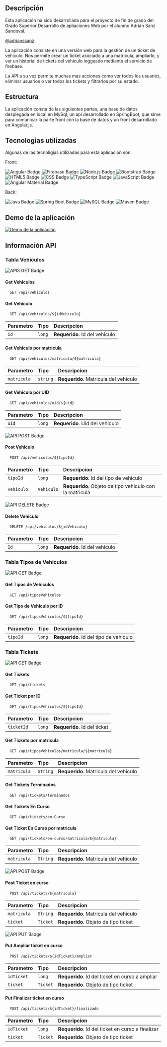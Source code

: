 
## Descripción

Esta aplicación ha sido desarrollada para el proyecto de fin de grado del Grado Superior Desarrollo de apliaciones Web por el alumno Adrián Sanz Sandoval.

[@adrianssanz](https://www.github.com/adrianssanz)

La aplicación consiste en una versión web para la gestión de un ticket de vehiculo. Nos permite crear un ticket asociado a una matricula, ampliarlo, y ver un historial de tickets del vehiculo loggeado mediante el servicio de firebase.

La API a su vez permite muchas mas acciones como ver todos los usuarios, eliminar usuarios o ver todos los tickets y filtrarlos por su estado.

## Estructura

La aplicación consta de las siguientes partes, una base de datos desplegada en local en MySql, un api desarrollado en SpringBoot, que sirve para comunicar la parte front con la base de datos y un front desarrollado en Angular.js.

## Tecnologias utilizadas

Algunas de las tecnoligias utilizadas para esta aplicación son:

Front:

![Angular Badge](https://img.shields.io/badge/Angular-DD0031?style=for-the-badge&logo=angular&logoColor=white) ![Firebase Badge](https://img.shields.io/badge/firebase-ffca28?style=for-the-badge&logo=firebase&logoColor=black) ![Node.js Badge](https://img.shields.io/badge/Node%20js-339933?style=for-the-badge&logo=nodedotjs&logoColor=white) ![Bootstrap Badge](https://img.shields.io/badge/Bootstrap-563D7C?style=for-the-badge&logo=bootstrap&logoColor=white) ![HTML5 Badge](https://img.shields.io/badge/HTML5-E34F26?style=for-the-badge&logo=html5&logoColor=white) ![CSS Badge](https://img.shields.io/badge/CSS-1572B6?style=for-the-badge&logo=css3&logoColor=white) ![TypeScript Badge](https://img.shields.io/badge/TypeScript-007ACC?style=for-the-badge&logo=typescript&logoColor=white) ![JavaScript Badge](https://img.shields.io/badge/JavaScript-323330?style=for-the-badge&logo=javascript&logoColor=F7DF1E) ![Angular Material Badge](https://img.shields.io/badge/Angular_Material-1976D2?style=for-the-badge&logo=angular&logoColor=white)

Back: 

![Java Badge](https://img.shields.io/badge/Java-007396?style=for-the-badge&logo=java&logoColor=white) ![Spring Boot Badge](https://img.shields.io/badge/Spring_Boot-6DB33F?style=for-the-badge&logo=spring&logoColor=white) ![MySQL Badge](https://img.shields.io/badge/MySQL-4479A1?style=for-the-badge&logo=mysql&logoColor=white) ![Maven Badge](https://img.shields.io/badge/Maven-C71A36?style=for-the-badge&logo=apache-maven&logoColor=white)


## Demo de la aplicación

[![Demo de la aplicación](https://img.youtube.com/vi/VR-zBJn479g/0.jpg)](https://www.youtube.com/watch?v=VR-zBJn479g)


## Información API

### Tabla Vehiculos

![APIS GET Badge](https://img.shields.io/badge/API-GET-brightgreen?style=for-the-badge)

#### Get Vehiculos

```http
  GET /api/vehiculos
```

#### Get Vehiculo

```http
  GET /api/vehiculos/${idVehiculo}
```

| Parametro | Tipo     | Descripcion                       |
| :-------- | :------- | :-------------------------------- |
| `id`      | `long` | **Requerido**. Id del vehiculo |

#### Get Vehiculo por matricula

```http
  GET /api/vehiculos/matricula/${matricula}
```

| Parametro | Tipo     | Descripcion                       |
| :-------- | :------- | :-------------------------------- |
| `matricula`      | `string` | **Requerido**. Matricula del vehiculo |

#### Get Vehiculo por UID

```http
  GET /api/vehiculos/uid/${uid}
```

| Parametro | Tipo     | Descripcion                       |
| :-------- | :------- | :-------------------------------- |
| `uid`      | `long` | **Requerido**. Uid del vehiculo |

![API POST Badge](https://img.shields.io/badge/API-POST-yellow?style=for-the-badge)

#### Post Vehiculo

```http
  POST /api/vehiculos/${tipoId}
```

| Parametro | Tipo     | Descripcion                       |
| :-------- | :------- | :-------------------------------- |
| `tipoId`      | `long` | **Requerido**. Id del tipo de vehiculo |
| `vehiculo`      | `Vehiculo` | **Requerido**. Objeto de tipo vehiculo con la matricula |

![API DELETE Badge](https://img.shields.io/badge/API-DELETE-red?style=for-the-badge)

#### Delete Vehiculo

```http
  DELETE /api/vehiculos/${idVehiculo}
```

| Parametro | Tipo     | Descripcion                       |
| :-------- | :------- | :-------------------------------- |
| `Id`      | `long` | **Requerido**. Id del vehiculo |

### Tabla Tipos de Vehiculos

![API GET Badge](https://img.shields.io/badge/API-GET-brightgreen?style=for-the-badge)

#### Get Tipos de Vehiculos

```http
  GET /api/tiposVehiculos
```

#### Get Tipo de Vehiculo por ID

```http
  GET /api/tiposVehiculos/${tipoId}
```

| Parametro | Tipo     | Descripcion                       |
| :-------- | :------- | :-------------------------------- |
| `tipoId`      | `long` | **Requerido**. Id del tipo de vehiculo |

### Tabla Tickets

![API GET Badge](https://img.shields.io/badge/API-GET-brightgreen?style=for-the-badge)

#### Get Tickets

```http
  GET /api/tickets
```

#### Get Ticket por ID

```http
  GET /api/tiposVehiculos/${tipoId}
```

| Parametro | Tipo     | Descripcion                       |
| :-------- | :------- | :-------------------------------- |
| `ticketId`      | `long` | **Requerido**. Id del ticket |

#### Get Tickets por matricula

```http
  GET /api/tiposVehiculos/matricula/${matricula}
```

| Parametro | Tipo     | Descripcion                       |
| :-------- | :------- | :-------------------------------- |
| `matricula`      | `String` | **Requerido**. Matricula del vehiculo |

#### Get Tickets Terminados

```http
  GET /api/tickets/terminados
```

#### Get Tickets En Curso

```http
  GET /api/tickets/en-Curso
```

#### Get Ticket En Curso por matricula

```http
  GET /api/tickets/en-curso/matricula/${matricula}
```

| Parametro | Tipo     | Descripcion                       |
| :-------- | :------- | :-------------------------------- |
| `matricula`      | `String` | **Requerido**. Matricula del vehiculo |

![API POST Badge](https://img.shields.io/badge/API-POST-yellow?style=for-the-badge)

#### Post Ticket en curso

```http
  POST /api/tickets/${matricula}
```

| Parametro | Tipo     | Descripcion                       |
| :-------- | :------- | :-------------------------------- |
| `matricula`      | `String` | **Requerido**. Matricula del vehiculo |
| `ticket`      | `Ticket` | **Requerido**. Objeto de tipo ticket |

![API PUT Badge](https://img.shields.io/badge/API-PUT-orange?style=for-the-badge)

#### Put Ampliar ticket en curso

```http
  POST /api/tickets/${idTicket}/ampliar
```

| Parametro | Tipo     | Descripcion                       |
| :-------- | :------- | :-------------------------------- |
| `idTicket`      | `long` | **Requerido**. Id del ticket en curso a ampliar |
| `ticket`      | `Ticket` | **Requerido**. Objeto de tipo ticket |

#### Put Finalizar ticket en curso

```http
  POST /api/tickets/${idTicket}/finalizado
```

| Parametro | Tipo     | Descripcion                       |
| :-------- | :------- | :-------------------------------- |
| `idTicket`      | `long` | **Requerido**. Id del ticket en curso a finalizar |
| `ticket`      | `Ticket` | **Requerido**. Objeto de tipo ticket |

